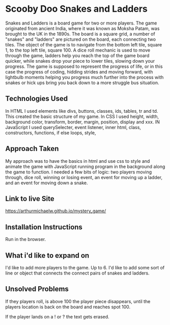 # Scooby Doo Snakes and Ladders #
Snakes and Ladders is a board game for two or more players. 
The game originated from ancient India, where it was known as Moksha Patam, was brought to the UK in the 1890s. 
The board is a square grid, a number of "snakes" and "ladders" are pictured on the board, each connecting two tiles. 
The object of the game is to navigate from the bottom left tile, square 1, to the top left tile, square 100. 
A dice roll mechanic is used to move through the game, ladders help you reach the top of the game board quicker, while snakes drop your piece to lower tiles, slowing down your progress. 
The game is supposed to represent the progress of life, or in this case the progress of coding, hidding strides and moving forward, with lightbulb moments helping you progress much further into the process with snakes or hick ups bring you back down to a more struggle bus situation.

## Technologies Used ##
In HTML I used elements like divs, buttons, classes, ids, tables, tr and td. This created the basic structure of my game. 
In CSS I used height, width, background color, transform, border, margin, position, display and xxx.
IN JavaScript I used querySelecter, event listener, inner html, class, constructors, functions, if else loops, style, 

## Approach Taken ##
My approach was to have the basics in html and use css to style and animate the game with JavaScript running program in the background along the game to function. 
I needed a few bits of logic: two players moving through, dice roll, winning or losing event, an event for moving up a ladder, and an event for moving down a snake. 

## Link to live Site ##
https://arthurmichaelw.github.io/mystery_game/

## Installation Instructions ##
Run in the browser.

## What i'd like to expand on ##

I'd like to add more players to the game. Up to 6.
I'd like to add some sort of line or object that connects the connect pairs of snakes and ladders.

## Unsolved Problems ##

If they players roll, is above 100 the player piece disappears, until the players location is back on the board and reaches spot 100.

If the player lands on a ! or ? the text gets erased. 